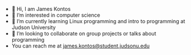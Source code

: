 - 👋 Hi, I am James Kontos
- 👀 I’m interested in computer science
- 🌱 I’m currently learning Linux programming and intro to programming at Judson University
- 💞️ I’m looking to collaborate on group projects or talks about programming 
- You can reach me at james.kontos@student.judsonu.edu 

<!---
J-K19/J-K19 is a ✨ special ✨ repository because its `README.md` (this file) appears on your GitHub profile.
You can click the Preview link to take a look at your changes.
--->
